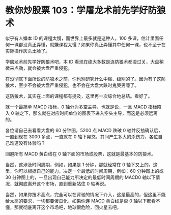 # 教你炒股票 103：学屠龙术前先学好防狼术

似乎有人嫌本 ID 的课程太慢，而世界上最多就是这种人，100 多课，估计里面任何一课都没真正弄懂，就嫌课程太慢？如果你真正弄懂其中任何一课，也不至于在实际操作灰头土脸了。

学屠龙术前先学好防狼术吧，本 ID 看现在绝大多数是连防狼术都没过关，大盘稍微来点劲，就会被大盘严重侵犯。

在没彻底下面所说的防狼术之前，你也别研究什么中枢、级别的了。因为有了这防狼术，至少不会被大盘严重侵犯，也不会在大盘大跌时鬼哭男嚎了。

这防狼术，其实在上面的课程都有提及，这里再一次综合地总结。看好了。

就一个最简单 MACD 指标，0 轴分为多空主导，也就是说，一旦 MACD 指标陷入 0 轴之下，那么就在对应时间单位的图表下进入空头主导，而这是必须远离的。

各位请自己去看看大盘的 60 分钟图，5200 点 MACD 跌破 0 轴并反抽确认后，一直到现在 3000 多点，一直就在 0 轴下晃悠，其间产生多大的杀伤力，各位自己难道没有体验吗？

回避所有 MACD 黄白线在 0 轴下面的市场或股票，这就是最基本的防狼术。

当然，这涉及时间周期，例如，如果是 1 分钟，那就经常在 0 轴下又上的。这里，你可以根据自己的能力，决定一个最低的时间周期，例如：60 分钟图上的或 30 分钟图上的，一旦出现自己能力所决定的最低时间周期的 MACD0 轴以下情况，就彻底离开这个市场，直到重新站住 0 轴再说。

当然，如果你技术高点，完全可以在背驰的情况下介入，这是最高的，但这里不能给太高的要求，一切都要傻瓜化，如果你连 MACD 黄白线是否 0 轴以下都看不懂，那就彻底离开这个市场吧，地球很危险，回火星去吧。
